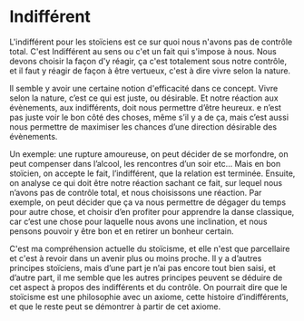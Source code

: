 <!-- SPDX-License-Identifier: CC-BY-SA-4.0 -->

# Indifférent 

L'indifférent pour les stoïciens est ce sur quoi nous n'avons pas de contrôle total. C'est Indifférent au sens ou c'et un fait qui s'impose à nous. Nous devons choisir la façon d'y réagir, ça c'est totalement sous notre contrôle, et il faut y réagir de façon à être vertueux, c'est à dire vivre selon la nature.

Il semble y avoir une certaine notion d'efficacité dans ce concept. Vivre selon la nature, c’est ce qui est juste, ou désirable. Et notre réaction aux évènements, aux indifférents, doit nous permettre d’être heureux.
e n’est pas juste voir le bon côté des choses, même s’il y a de ça, mais c’est aussi nous permettre de maximiser les chances d’une direction désirable des évènements.

Un exemple: une rupture amoureuse, on peut décider de se morfondre, on peut compenser dans l’alcool, les rencontres d’un soir etc… Mais en bon stoïcien, on accepte le fait, l’indifférent, que la relation est terminée. Ensuite, on analyse ce qui doit être notre réaction sachant ce fait, sur lequel nous n’avons pas de contrôle total, et nous choisissons une réaction. Par exemple, on peut décider que ça va nous permettre de dégager du temps pour autre chose, et choisir d’en profiter pour apprendre la danse classique, car c’est une chose pour laquelle nous avons une inclination, et nous pensons pouvoir y être bon et en retirer un bonheur certain.

C'est ma compréhension actuelle du stoïcisme, et elle n'est que parcellaire et c'est à revoir dans un avenir plus ou moins proche.
Il y a d’autres principes stoïciens, mais d’une part je n’ai pas encore tout bien saisi, et d’autre part, il me semble que les autres principes peuvent se déduire de cet aspect à propos des indifférents et du contrôle. On pourrait dire que le stoïcisme est une philosophie avec un axiome, cette histoire d’indifférents, et que le reste peut se démontrer à partir de cet axiome.

